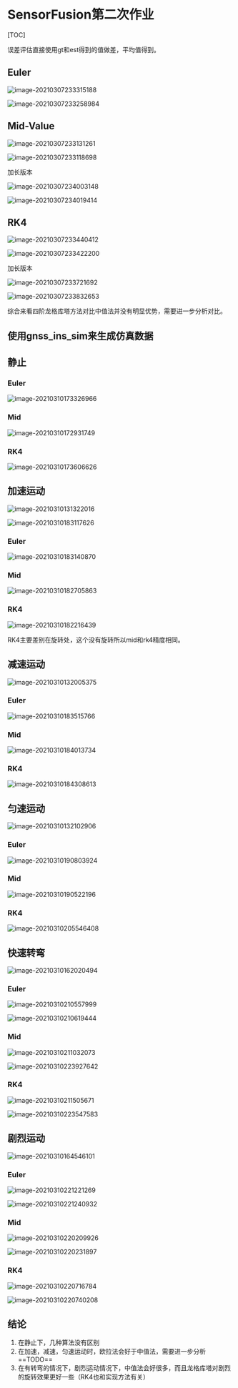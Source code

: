 

# SensorFusion第二次作业

[TOC]



误差评估直接使用gt和est得到的值做差，平均值得到。

## Euler

![image-20210307233315188](img/第六节作业/image-20210307233315188.png)

![image-20210307233258984](img/第六节作业/image-20210307233258984.png)

## Mid-Value

![image-20210307233131261](img/第六节作业/image-20210307233131261.png)

![image-20210307233118698](img/第六节作业/image-20210307233118698.png)

加长版本

![image-20210307234003148](img/第六节作业/image-20210307234003148.png)

![image-20210307234019414](img/第六节作业/image-20210307234019414.png)



## RK4

![image-20210307233440412](img/第六节作业/image-20210307233440412.png)

![image-20210307233422200](img/第六节作业/image-20210307233422200.png)

加长版本

![image-20210307233721692](img/第六节作业/image-20210307233721692.png)

![image-20210307233832653](img/第六节作业/image-20210307233832653.png)

综合来看四阶龙格库塔方法对比中值法并没有明显优势，需要进一步分析对比。



## 使用gnss_ins_sim来生成仿真数据

## 静止

### Euler

![image-20210310173326966](img/第六节作业/image-20210310173326966.png)

### Mid

![image-20210310172931749](img/第六节作业/image-20210310172931749.png)

### RK4

![image-20210310173606626](img/第六节作业/image-20210310173606626.png)

## 加速运动

![image-20210310131322016](img/第六节作业/image-20210310131322016.png)

![image-20210310183117626](img/第六节作业/image-20210310183117626.png)

### Euler

![image-20210310183140870](img/第六节作业/image-20210310183140870.png)

### Mid

![image-20210310182705863](img/第六节作业/image-20210310182705863.png)

### RK4

![image-20210310182216439](img/第六节作业/image-20210310182216439.png)

RK4主要差别在旋转处，这个没有旋转所以mid和rk4精度相同。

## 减速运动

![image-20210310132005375](img/第六节作业/image-20210310132005375.png)

### Euler

![image-20210310183515766](img/第六节作业/image-20210310183515766.png)

### Mid

![image-20210310184013734](img/第六节作业/image-20210310184013734.png)

### RK4

![image-20210310184308613](img/第六节作业/image-20210310184308613.png)

## 匀速运动

![image-20210310132102906](img/第六节作业/image-20210310132102906.png)

### Euler

![image-20210310190803924](img/第六节作业/image-20210310190803924.png)

### Mid

![image-20210310190522196](img/第六节作业/image-20210310190522196.png)

### RK4

![image-20210310205546408](img/第六节作业/image-20210310205546408.png)



## 快速转弯

![image-20210310162020494](img/第六节作业/image-20210310162020494.png)

### Euler

![image-20210310210557999](img/第六节作业/image-20210310210557999.png)

![image-20210310210619444](img/第六节作业/image-20210310210619444.png)

### Mid

![image-20210310211032073](img/第六节作业/image-20210310211032073.png)

![image-20210310223927642](img/第六节作业/image-20210310223927642.png)

### RK4

![image-20210310211505671](img/第六节作业/image-20210310211505671.png)

![image-20210310223547583](img/第六节作业/image-20210310223547583.png)

## 剧烈运动

![image-20210310164546101](img/第六节作业/image-20210310164546101.png)

### Euler

![image-20210310221221269](img/第六节作业/image-20210310221221269.png)

![image-20210310221240932](img/第六节作业/image-20210310221240932.png)

### Mid

![image-20210310220209926](img/第六节作业/image-20210310220209926.png)

![image-20210310220231897](img/第六节作业/image-20210310220231897.png)

### RK4

![image-20210310220716784](img/第六节作业/image-20210310220716784.png)

![image-20210310220740208](img/第六节作业/image-20210310220740208.png)

## 结论

1. 在静止下，几种算法没有区别
2. 在加速，减速，匀速运动时，欧拉法会好于中值法，需要进一步分析 ==TODO==
3. 在有转弯的情况下，剧烈运动情况下，中值法会好很多，而且龙格库塔对剧烈的旋转效果更好一些（RK4也和实现方法有关）

